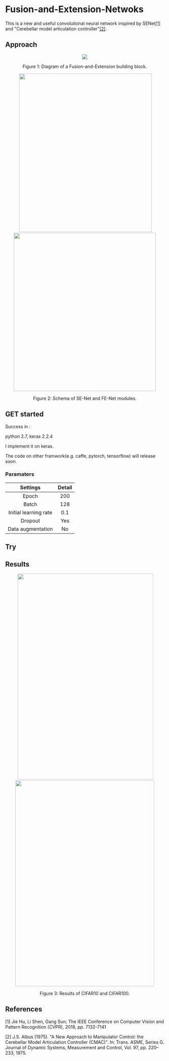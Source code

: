 # Fusion-and-Extension-Netwoks

This is a new and useful convolutional neural network inspired by SENet[[1]](http://openaccess.thecvf.com/content_cvpr_2018/papers/Hu_Squeeze-and-Excitation_Networks_CVPR_2018_paper.pdf) and "Cerebellar model articulation controller"[[2]](https://ws680.nist.gov/publication/get_pdf.cfm?pub_id=820151).

## Approach 

<div align="center">
  <img src="https://raw.githubusercontent.com/yoyotv/Fusion-and-Extension-Netwoks/master/figures/FENet.JPG">
</div>
<p align="center">
  Figure 1: Diagram of a Fusion-and-Extension building block.
</p>

<div align="center">
   <img src="https://raw.githubusercontent.com/yoyotv/Fusion-and-Extension-Netwoks/master/figures/SE-ResNet-module.jpg" width="420" height="500">
  <img src="https://raw.githubusercontent.com/yoyotv/Fusion-and-Extension-Netwoks/master/figures/FE-ResNet-module.JPG"  width="450" height="500">
</div>
<p align="center">
  Figure 2: Schema of SE-Net and FE-Net modules.
</p>


## GET started

Success in :

python 2.7,  keras 2.2.4

I implement it on keras.

The code on other framwork(e.g. caffe, pytorch, tensorflow) will release soon.

### Paramaters

| Settings | Detail |
|:-:|:-:|
|Epoch| 200 |
|Batch| 128 |
|Initial learning rate|0.1|
|Dropout| Yes|
|Data augmentation|No|

## Try 

## Results

<div align="center">
   <img src="https://raw.githubusercontent.com/yoyotv/Fusion-and-Extension-Netwoks/22a6c7c7e82d7fe52ef93ea247de873101b088c4/figures/c10.jpg" width="430" height="650">
  <img src="https://raw.githubusercontent.com/yoyotv/Fusion-and-Extension-Netwoks/22a6c7c7e82d7fe52ef93ea247de873101b088c4/figures/c100.jpg"  width="440" height="650">
</div>
<p align="center">
  Figure 3: Results of CIFAR10 and CIFAR100.
</p>

## References

[1] Jie Hu, Li Shen, Gang Sun; The IEEE Conference on Computer Vision and Pattern Recognition (CVPR), 2018, pp. 7132-7141 

[2] J.S. Albus (1975). "A New Approach to Manipulator Control: the Cerebellar Model Articulation Controller (CMAC)". In: Trans. ASME, Series G. Journal of Dynamic Systems, Measurement and Control, Vol. 97, pp. 220–233, 1975.



